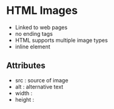 # HTML Images

- Linked to web pages
- no ending tags
- HTML supports multiple image types
- inline element

## Attributes
- src : source of image
- alt : alternative text
- width :
- height :
